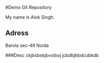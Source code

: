 #Demo Git Repository

My name is Alok Singh.

## Adress
 Barola sec-49 Noida

###Desc
ckjbsbskjbvoiboj
jcbdbjkbdcubkdb